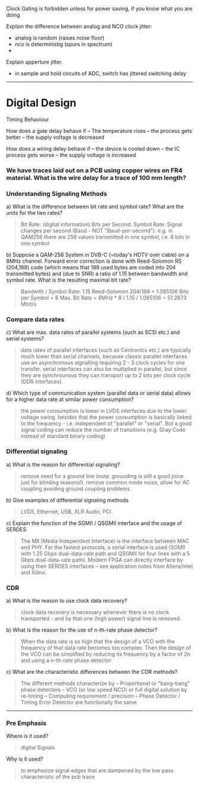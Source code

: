 





Clock Gating is forbidden
unless for power saving, if you know what you are doing


Explain the difference between analog and NCO clock jitter:

- analog is random (raises noise floor)
- nco is deterministig (spurs in spectrum)
- 


Explain apperture jitter.

- in sample and hold circuits of ADC, switch has jittered switching delay











---

# Digital Design


Timing Behaviour

How does a gate delay behave if
– The temperature rises
– the process gets better
– the supply voltage is decreased

How does a wiring delay behave if
– the device is cooled down 
– the IC process gets worse 
– the supply voltage is increased 




### We have traces laid out on a PCB using copper wires on FR4 material. What is the wire delay for a trace of 100 mm length?

### Understanding Signaling Methods

a) What is the difference between bit rate and symbol rate? What are the units for the two rates?

> Bit Rate: (digital information) Bits per Second. Symbol Rate: Signal changes per second (Baud - NOT "Baud-per-second"). e.g. in QAM256 there are 256 values transmitted in one symbol, i.e. 8 bits in one symbol

b) Suppose a QAM-256 System in DVB-C (=today's HDTV over cable) on a 8MHz 
channel. Forward error correction is done with Reed-Solomon RS (204,188) code 
(which means that 188 used bytes are coded into 204 transmitted bytes) and (due to SNR) a ratio of 1.15 between bandwidth and symbol rate. What is the resulting maximal bit rate?

> Bandwith / Symbol Rate: 1.15
Reed-Solomon 204/188 = 1.085106
Bits per Symbol = 8
Max. Bit Rate = 8MHz * 8 / 1.15 / 1.085106 = 51.2873 Mbit/s

### Compare data rates
c) What are max. data rates of parallel systems (such as SCSI etc.) and serial systems?

> data rates of parallel interfaces (such as Centronics etc.) are typically much lower than serial channels, because classic parallel interfaces use an asynchronous signalling requiring 2 - 3 clock cycles for one transfer. serial interfaces can also be mutliplied in parallel, but since they are synchrounous they can transport up to 2 bits per clock cycle (DDR interfaces).

d) Which type of communication system (parallel data or serial data) allows for a higher data rate at similar power consumption?

> the power consumption is lower in LVDS interfaces due to the lower voltage swing. besides that the power consumption is basically linked to the frequency - i.e. independent of "parallel" or "serial". But a good signal coding can reduce the number of transitions (e.g. Gray Code instead of standard binary coding)

### Differential signaling

a) What is the reason for differential signaling?

>  remove need for a ground line (note: grounding is still a good joice just for blinding reasons!), remove common mode noise, allow for AC coupling avoiding ground coupling problems

b) Give examples of differential signaling methods

> LVDS, Ethernet, USB, XLR Audio, PCI

c) Explain the function of the SGMII / QSGMII interface and the usage of SERDES 

>  The MII (Media Independent Interface) is the interface between MAC and PHY. For the fastest protocols, a serial interface is used (SGMII with 1.25 Gbps dual-data-rate path and QSGMII for four lines with a 5 Gbps dual-data-rate path). Modern FPGA can directly interface by using their SERDES interfaces – see application notes from Altera/Intel and Xilinx.

### CDR

a) What is the reason to use clock data recovery?

> clock data recovery is necessary whenever there is no clock transported - and by that one (high power) signal line is removed.

b) What is the reason for the use of n-th-rate phase detector? 

> When the data rate is so high that the design of a VCO with the frequency of that data rate becomes too complex. Then the design of the VCO can be simplified by reducing its frequency by a factor of 2n and using a n-th-rate phase detector

c) What are the characteristic differences between the CDR methods?

> The different methods characterize by
> – Proportional or "bang-bang" phase detectors
> – VCO (or low speed NCO) or full digital solution by re-timing
> – Computing requirement / precision
> – Phase Detector / Timing Error Detector are functionally the same


---

### Pre Emphasis

Where is it used?

> digital Signals

Why is it used?

> to emphasize signal edges that are dampened by the low pass characteristic of the pcb trace






